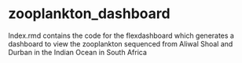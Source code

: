 # zooplankton_dashboard

Index.rmd contains the code for the flexdashboard which generates a dashboard to view the zooplankton sequenced from Aliwal Shoal and Durban in the Indian Ocean in South Africa
